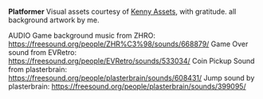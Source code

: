 **Platformer**
Visual assets courtesy of [Kenny Assets](https://kenney.nl/assets), with gratitude.
all background artwork by me.

AUDIO
Game background music from ZHRO: https://freesound.org/people/ZHR%C3%98/sounds/668879/ 
Game Over sound from EVRetro: https://freesound.org/people/EVRetro/sounds/533034/
Coin Pickup Sound from plasterbrain: https://freesound.org/people/plasterbrain/sounds/608431/
Jump sound by plasterbrain: https://freesound.org/people/plasterbrain/sounds/399095/
